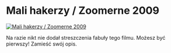 Mali hakerzy / Zoomerne 2009 
=============
[![Mali hakerzy / Zoomerne 2009 ](http://vidos.pl/images/player.gif)](http://vidos.pl/mali-hakerzy-zoomerne-2009)

 Na razie nikt nie dodał streszczenia fabuły tego filmu. Możesz być pierwszy! Zamieść swój opis.
